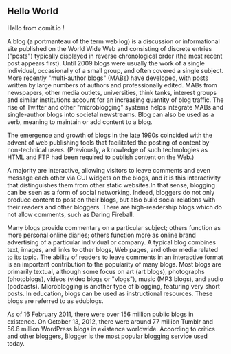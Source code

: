 Hello World
-----------

Hello from comit.io !

A blog (a portmanteau of the term web log) is a discussion or informational site published on the World Wide Web and consisting of discrete entries ("posts") typically displayed in reverse chronological order (the most recent post appears first). Until 2009 blogs were usually the work of a single individual, occasionally of a small group, and often covered a single subject. More recently "multi-author blogs" (MABs) have developed, with posts written by large numbers of authors and professionally edited. MABs from newspapers, other media outlets, universities, think tanks, interest groups and similar institutions account for an increasing quantity of blog traffic. The rise of Twitter and other "microblogging" systems helps integrate MABs and single-author blogs into societal newstreams. Blog can also be used as a verb, meaning to maintain or add content to a blog.

The emergence and growth of blogs in the late 1990s coincided with the advent of web publishing tools that facilitated the posting of content by non-technical users. (Previously, a knowledge of such technologies as HTML and FTP had been required to publish content on the Web.)

A majority are interactive, allowing visitors to leave comments and even message each other via GUI widgets on the blogs, and it is this interactivity that distinguishes them from other static websites.In that sense, blogging can be seen as a form of social networking. Indeed, bloggers do not only produce content to post on their blogs, but also build social relations with their readers and other bloggers. There are high-readership blogs which do not allow comments, such as Daring Fireball.

Many blogs provide commentary on a particular subject; others function as more personal online diaries; others function more as online brand advertising of a particular individual or company. A typical blog combines text, images, and links to other blogs, Web pages, and other media related to its topic. The ability of readers to leave comments in an interactive format is an important contribution to the popularity of many blogs. Most blogs are primarily textual, although some focus on art (art blogs), photographs (photoblogs), videos (video blogs or "vlogs"), music (MP3 blogs), and audio (podcasts). Microblogging is another type of blogging, featuring very short posts. In education, blogs can be used as instructional resources. These blogs are referred to as edublogs.

As of 16 February 2011, there were over 156 million public blogs in existence. On October 13, 2012, there were around 77 million Tumblr and 56.6 million WordPress blogs in existence worldwide. According to critics and other bloggers, Blogger is the most popular blogging service used today.
